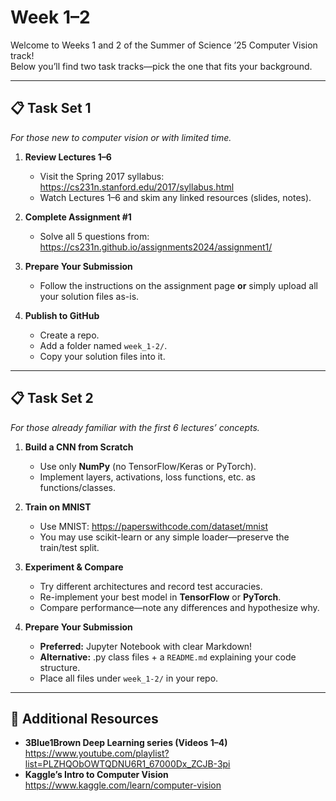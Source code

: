 # Week 1–2

Welcome to Weeks 1 and 2 of the Summer of Science ’25 Computer Vision track!  
Below you’ll find two task tracks—pick the one that fits your background.

---

## 📋 Task Set 1  
*For those new to computer vision or with limited time.*

1. **Review Lectures 1–6**  
   - Visit the Spring 2017 syllabus:  
     https://cs231n.stanford.edu/2017/syllabus.html  
   - Watch Lectures 1–6 and skim any linked resources (slides, notes).

2. **Complete Assignment #1**  
   - Solve all 5 questions from:  
     https://cs231n.github.io/assignments2024/assignment1/

3. **Prepare Your Submission**  
   - Follow the instructions on the assignment page **or** simply upload all your solution files as-is.

4. **Publish to GitHub**  
   - Create a repo.  
   - Add a folder named `week_1-2/`.  
   - Copy your solution files into it.

---

## 📋 Task Set 2  
*For those already familiar with the first 6 lectures’ concepts.*

1. **Build a CNN from Scratch**  
   - Use only **NumPy** (no TensorFlow/Keras or PyTorch).  
   - Implement layers, activations, loss functions, etc. as functions/classes.

2. **Train on MNIST**  
   - Use MNIST: https://paperswithcode.com/dataset/mnist  
   - You may use scikit-learn or any simple loader—preserve the train/test split.

3. **Experiment & Compare**  
   - Try different architectures and record test accuracies.  
   - Re-implement your best model in **TensorFlow** or **PyTorch**.  
   - Compare performance—note any differences and hypothesize why.

4. **Prepare Your Submission**  
   - **Preferred:** Jupyter Notebook with clear Markdown!  
   - **Alternative:** .py class files + a `README.md` explaining your code structure.  
   - Place all files under `week_1-2/` in your repo.

---

## 🔗 Additional Resources

- **3Blue1Brown Deep Learning series (Videos 1–4)**  
  https://www.youtube.com/playlist?list=PLZHQObOWTQDNU6R1_67000Dx_ZCJB-3pi  
- **Kaggle’s Intro to Computer Vision**  
  https://www.kaggle.com/learn/computer-vision  

